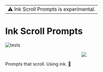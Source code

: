 <table>
<tr>
<td>
⚠️ Ink Scroll Prompts is experimental.
</td>
</tr>
</table>

# Ink Scroll Prompts 

![tests](https://github.com/Brittany-Reid/ink-scroll-prompts/actions/workflows/test.yml/badge.svg)

<p align="center">
<img src="/assets/media/scroll.gif"/>
</p>

Prompts that scroll. Using ink. 🎉